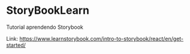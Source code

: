 # StoryBookLearn
Tutorial aprendendo Storybook

Link: https://www.learnstorybook.com/intro-to-storybook/react/en/get-started/
